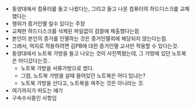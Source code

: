 * 동양대에서 컴퓨터를 들고 나왔다는, 그리고 들고 나온 컴퓨터의 하드디스크를 교체했다는
* 행위가 증거인멸 일수 있다는 주장
* 교체한 하드디스크를 삭제된 파일없이 검찰에 제출했다는점
* 본인이 본인의 증거를 인멸하는 것은 증거인멸죄에 해당되지 않는다는점.
* 그래서, 억지로 적용하려면 김PB에 대한 증거인멸 교사만 적용할 수 있다는것.
* 동양대에서 노트북 가방을 들고 나오는 것이 사진찍혔는데, 그 가방에 있던 노트북은 어디갔다는것..
    * 노트북 가방을 서류가방으로 썼다.
    * 그럼, 노트북 가방을 살때 들어있던 노트북은 어디 있냐는?
    * 노트북 가방을 산다고, 노트북을 껴주는 것은 아니라는 것.
* 여기까지가 떠도는 얘기
* 구속수사중인 사항임

